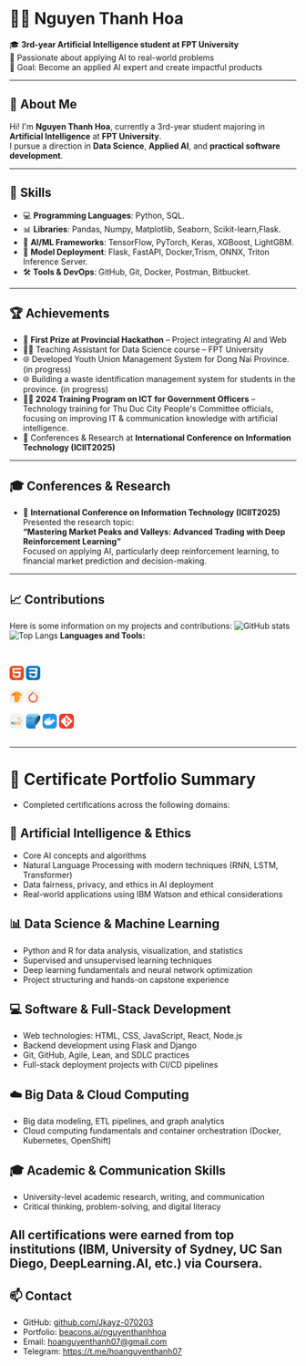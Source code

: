 # 👨‍💻 Nguyen Thanh Hoa

🎓 **3rd-year Artificial Intelligence student at FPT University**  
🌱 Passionate about applying AI to real-world problems  
🚀 Goal: Become an applied AI expert and create impactful products

---

## 👋 About Me

Hi! I'm **Nguyen Thanh Hoa**, currently a 3rd-year student majoring in **Artificial Intelligence** at **FPT University**.  
I pursue a direction in **Data Science**, **Applied AI**, and **practical software development**.

---

## 🔧 Skills

- 💻 **Programming Languages**: Python, SQL.
- 📊 **Libraries**: Pandas, Numpy, Matplotlib, Seaborn, Scikit-learn,Flask.
- 🧠 **AI/ML Frameworks**: TensorFlow, PyTorch, Keras, XGBoost, LightGBM.
- 🚀 **Model Deployment**: Flask, FastAPI, Docker,Trism, ONNX, Triton Inference Server.
- 🛠 **Tools & DevOps**: GitHub, Git, Docker, Postman, Bitbucket.

---

## 🏆 Achievements

- 🥇 **First Prize at Provincial Hackathon** – Project integrating AI and Web
- 🧑‍🏫 Teaching Assistant for Data Science course – FPT University
- 🌐 Developed Youth Union Management System for Dong Nai Province. (in progress)
- 🌐 Building a waste identification management system for students in the province. (in progress)
- 🧑‍💼 **2024 Training Program on ICT for Government Officers** – Technology training for Thu Duc City People's Committee officials, focusing on improving IT & communication knowledge with artificial intelligence.
- 📖 Conferences & Research at **International Conference on Information Technology (ICIIT2025)**

---

## 🎓 Conferences & Research

- 📘 **International Conference on Information Technology (ICIIT2025)**  
  Presented the research topic:  
  **“Mastering Market Peaks and Valleys: Advanced Trading with Deep Reinforcement Learning”**  
  Focused on applying AI, particularly deep reinforcement learning, to financial market prediction and decision-making.

---

## 📈 Contributions

Here is some information on my projects and contributions:
![GitHub stats](https://github-readme-stats.vercel.app/api?username=Jikay-070203&show_icons=true&theme=transparent) ![Top Langs](https://github-readme-stats.vercel.app/api/top-langs/?username=Jikay-070203&langs_count=8&layout=compact&hide=css,dockerfile&theme=transparent)
**Languages and Tools:**

<div style="margin: 20px>
  </div>

<code><img width="5%" src="https://github.com/tandpfun/skill-icons/blob/main/icons/Python-Light.svg"></code>
<br/>

<code><img width="5%" src="https://github.com/tandpfun/skill-icons/blob/main/icons/HTML.svg"></code>
<code><img width="5%" src="https://github.com/tandpfun/skill-icons/blob/main/icons/CSS.svg"></code>
<br/>

<code><img width="5%" src="https://github.com/tandpfun/skill-icons/blob/main/icons/TensorFlow-Light.svg"></code>
<code><img width="5%" src="https://github.com/tandpfun/skill-icons/blob/main/icons/PyTorch-Light.svg"></code>
<br/>

<code><img width="5%" src="https://github.com/tandpfun/skill-icons/blob/main/icons/MySQL-Light.svg"></code>
<code><img width="5%" src="https://github.com/tandpfun/skill-icons/blob/main/icons/SQLite.svg"></code>
<code><img width="5%" src="https://github.com/tandpfun/skill-icons/blob/main/icons/Docker.svg"></code>
<code><img width="5%" src="https://github.com/tandpfun/skill-icons/blob/main/icons/Git.svg"></code>
<br/>

## </div>

---

# 📜 Certificate Portfolio Summary

- Completed certifications across the following domains:

## 🤖 Artificial Intelligence & Ethics

- Core AI concepts and algorithms
- Natural Language Processing with modern techniques (RNN, LSTM, Transformer)
- Data fairness, privacy, and ethics in AI deployment
- Real-world applications using IBM Watson and ethical considerations

## 📊 Data Science & Machine Learning

- Python and R for data analysis, visualization, and statistics
- Supervised and unsupervised learning techniques
- Deep learning fundamentals and neural network optimization
- Project structuring and hands-on capstone experience

## 💻 Software & Full-Stack Development

- Web technologies: HTML, CSS, JavaScript, React, Node.js
- Backend development using Flask and Django
- Git, GitHub, Agile, Lean, and SDLC practices
- Full-stack deployment projects with CI/CD pipelines

## ☁️ Big Data & Cloud Computing

- Big data modeling, ETL pipelines, and graph analytics
- Cloud computing fundamentals and container orchestration (Docker, Kubernetes, OpenShift)

## 🎓 Academic & Communication Skills

- University-level academic research, writing, and communication
- Critical thinking, problem-solving, and digital literacy

## All certifications were earned from top institutions (IBM, University of Sydney, UC San Diego, DeepLearning.AI, etc.) via Coursera.

## 📫 Contact

- GitHub: [github.com/Jkayz-070203](https://github.com/Jikay-070203)
- Portfolio: [beacons.ai/nguyenthanhhoa](https://beacons.ai/nguyenthanhhoa)
- Email: hoanguyenthanh07@gmail.com
- Telegram: https://t.me/hoanguyenthanh07
